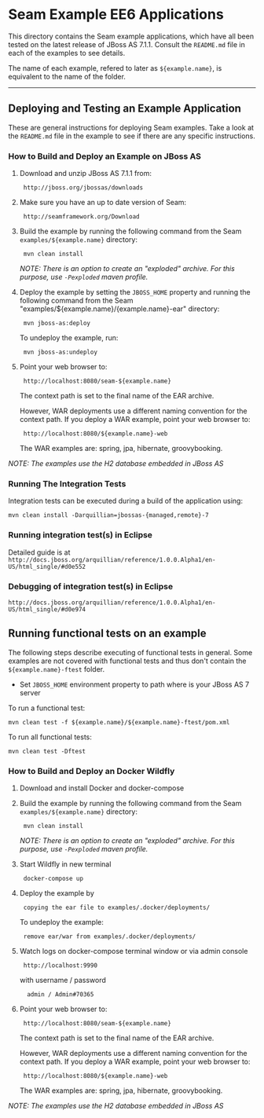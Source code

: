 Seam Example EE6 Applications
=============================
This directory contains the Seam example applications, which have all been
tested on the latest release of JBoss AS 7.1.1. Consult the `README.md` file in each of 
the examples to see details.

The name of each example, refered to later as `${example.name}`, is equivalent to the name of the folder.

----------------------------------------------------------------------

## Deploying and Testing an Example Application

These are general instructions for deploying Seam examples. Take a look at the 
`README.md` file in the example to see if there are any specific instructions.

### How to Build and Deploy an Example on JBoss AS

1. Download and unzip JBoss AS 7.1.1 from:
   
        http://jboss.org/jbossas/downloads

2. Make sure you have an up to date version of Seam: 

        http://seamframework.org/Download

3. Build the example by running the following command from the Seam `examples/${example.name}` directory:
   
        mvn clean install

   _NOTE: There is an option to create an "exploded" archive. For this purpose, use `-Pexploded` maven profile._

4. Deploy the example by setting the `JBOSS_HOME` property and running the 
   following command from the Seam "examples/${example.name}/{example.name}-ear" directory:

        mvn jboss-as:deploy
    
   To undeploy the example, run:

        mvn jboss-as:undeploy

5. Point your web browser to:

        http://localhost:8080/seam-${example.name}

   The context path is set to the final name of the EAR archive.

   However, WAR deployments use a different naming convention for the context
   path. If you deploy a WAR example, point your web browser to:

        http://localhost:8080/${example.name}-web

   The WAR examples are:
   spring, jpa, hibernate, groovybooking.

_NOTE: The examples use the H2 database embedded in JBoss AS_

   
### Running The Integration Tests

Integration tests can be executed during a build of the application using:

    mvn clean install -Darquillian=jbossas-{managed,remote}-7


### Running integration test(s) in Eclipse

Detailed guide is at `http://docs.jboss.org/arquillian/reference/1.0.0.Alpha1/en-US/html_single/#d0e552`


### Debugging of integration test(s) in Eclipse

`http://docs.jboss.org/arquillian/reference/1.0.0.Alpha1/en-US/html_single/#d0e974`


## Running functional tests on an example

The following steps describe executing of functional tests in general. Some examples are not covered with functional tests and thus don't contain the `${example.name}-ftest` folder.

* Set `JBOSS_HOME` environment property to path where is your JBoss AS 7 server

To run a functional test:

    mvn clean test -f ${example.name}/${example.name}-ftest/pom.xml

To run all functional tests:

    mvn clean test -Dftest

### How to Build and Deploy an Docker Wildfly

1. Download and install Docker and docker-compose

2. Build the example by running the following command from the Seam `examples/${example.name}` directory:
   
        mvn clean install

   _NOTE: There is an option to create an "exploded" archive. For this purpose, use `-Pexploded` maven profile._

3. Start Wildfly in new terminal

        docker-compose up
        
4. Deploy the example by
 
        copying the ear file to examples/.docker/deployments/ 
         
   To undeploy the example:

        remove ear/war from examples/.docker/deployments/
5. Watch logs on docker-compose terminal window or via admin console 

        http://localhost:9990 
 
    with username / password 

         admin / Admin#70365

6. Point your web browser to:

        http://localhost:8080/seam-${example.name}

   The context path is set to the final name of the EAR archive.

   However, WAR deployments use a different naming convention for the context
   path. If you deploy a WAR example, point your web browser to:

        http://localhost:8080/${example.name}-web

   The WAR examples are:
   spring, jpa, hibernate, groovybooking.

_NOTE: The examples use the H2 database embedded in JBoss AS_